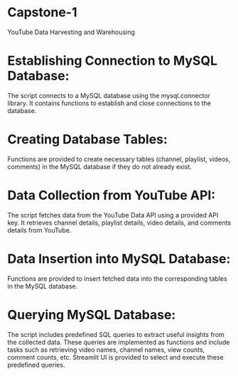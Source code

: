 # Capstone-1
YouTube Data Harvesting and Warehousing 

# Establishing Connection to MySQL Database:
The script connects to a MySQL database using the mysql.connector library. It contains functions to establish and close connections to the database.

# Creating Database Tables:
Functions are provided to create necessary tables (channel, playlist, videos, comments) in the MySQL database if they do not already exist.

# Data Collection from YouTube API:
The script fetches data from the YouTube Data API using a provided API key.
It retrieves channel details, playlist details, video details, and comments details from YouTube.

# Data Insertion into MySQL Database:
Functions are provided to insert fetched data into the corresponding tables in the MySQL database.

# Querying MySQL Database:
The script includes predefined SQL queries to extract useful insights from the collected data.
These queries are implemented as functions and include tasks such as retrieving video names, channel names, view counts, comment counts, etc.
Streamlit UI is provided to select and execute these predefined queries.
